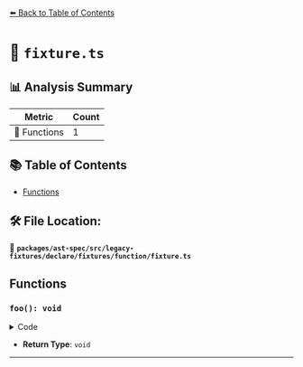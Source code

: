 [⬅️ Back to Table of Contents](../../../../../../../index.md)

# 📄 `fixture.ts`

## 📊 Analysis Summary

| Metric | Count |
|--------|-------|
| 🔧 Functions | 1 |

## 📚 Table of Contents

- [Functions](#functions)

## 🛠️ File Location:
📂 **`packages/ast-spec/src/legacy-fixtures/declare/fixtures/function/fixture.ts`**

## Functions

### `foo(): void`

<details><summary>Code</summary>

```ts
declare function foo(): void;
```
</details>

- **Return Type**: `void`

---